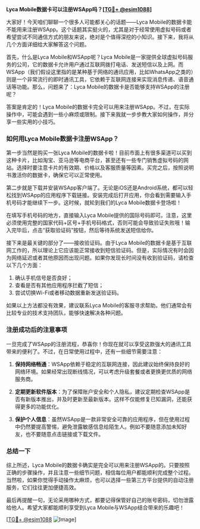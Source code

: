 **Lyca Mobile数据卡可以注册WSApp吗？[[TG💪+ @esim1088](https://t.me/s/esim1088)]**

大家好！今天咱们聊聊一个很多人可能都关心的话题——Lyca Mobile的数据卡能不能用来注册WSApp。这个话题其实挺火的，尤其是对于经常使用虚拟号码或者希望尝试不同通信方式的朋友来说，绝对是个值得深挖的小知识。接下来，我将从几个方面详细给大家解答这个问题。

首先，什么是Lyca Mobile和WSApp呢？Lyca Mobile是一家提供全球虚拟号码服务的公司，它的数据卡允许用户通过互联网拨打电话、发送短信以及上网。而WSApp（我们假设这里指的是某种基于网络的通讯应用，比如WhatsApp之类的）则是一个非常流行的即时通讯工具，它依赖于互联网连接来实现消息传递、语音通话等功能。那么，问题来了：Lyca Mobile的数据卡是否能够支持WSApp的注册呢？

答案是肯定的！Lyca Mobile的数据卡完全可以用来注册WSApp。不过，在实际操作中，可能会遇到一些小麻烦或限制。接下来我就一步步教大家如何操作，并分享一些实用的小技巧。

### 如何用Lyca Mobile数据卡注册WSApp？

第一步当然是购买一张Lyca Mobile的数据卡啦！目前市面上有很多渠道可以买到这种卡片，比如淘宝、亚马逊等电商平台，甚至还有一些专门销售虚拟号码的网站。选择时要注意卡片的有效期、价格以及客服质量等因素。买完之后，按照说明书激活你的数据卡，确保它可以正常使用。

第二步就是下载并安装WSApp客户端了。无论是iOS还是Android系统，都可以轻松找到WSApp的应用程序下载链接。安装完成后打开应用，你会看到需要输入手机号码才能继续下一步。这时候，就轮到我们的Lyca Mobile数据卡登场啦！

在填写手机号码的地方，直接输入Lyca Mobile提供的国际号码即可。注意，这里必须使用完整的国家代码+区号+手机号码格式，否则可能会导致验证失败哦！输入完毕后，点击“获取验证码”按钮，然后等待系统发送短信给你。

接下来是最关键的部分了——接收验证码。由于Lyca Mobile的数据卡是基于互联网工作的，所以理论上它应该能正常接收到短信验证码。但是，实际情况有时会因为网络延迟或者其他原因而出现问题。如果你发现长时间没有收到验证码，请检查以下几个方面：

1. 确认手机信号是否良好；
2. 查看是否有其他应用程序拦截了短信；
3. 尝试切换Wi-Fi或者移动数据重新发送验证码。

如果以上方法都没有效果，建议联系Lyca Mobile的客服寻求帮助。他们通常会有比较专业的技术支持团队，能够快速解决各种问题。

### 注册成功后的注意事项

一旦完成了WSApp的注册流程，恭喜你！你现在就可以享受这款强大的通讯工具带来的便利了。不过，在日常使用过程中，还有一些细节需要注意：

1. **保持网络畅通**：WSApp依赖于稳定的互联网连接，因此建议始终保持良好的网络环境。如果经常出现断线情况，可以考虑升级套餐或者更换更优质的网络服务商。
   
2. **定期更新软件版本**：为了保障账户安全和个人隐私，建议定期检查WSApp是否有新版本推出，并及时更新至最新版本。这样不仅能修复已知漏洞，还能获得更多的功能优化。

3. **保护个人信息**：虽然WSApp是一款非常安全可靠的应用程序，但在使用过程中仍然要提高警惕，避免泄露敏感信息给陌生人。例如不要随意添加未知好友，也不要随意点击链接或下载文件。

### 总结一下

综上所述，Lyca Mobile的数据卡确实是完全可以用来注册WSApp的。只要按照正确的步骤操作，并且注意一些细节问题，相信每位用户都能顺利完成整个过程。当然啦，如果你觉得手动操作太麻烦，也可以选择一些第三方平台提供的自动注册服务，它们往往更加便捷高效。

最后再提醒一句，无论采用哪种方式，都要记得保管好自己的账号密码，切勿泄露给他人。希望大家都能顺利享受到Lyca Mobile与WSApp结合带来的乐趣吧！

[[TG💪+ @esim1088](https://t.me/s/esim1088) ![Image](https://i.postimg.cc/4NQfJmqS/Snipaste-2025-05-13-00-14-12.png)]